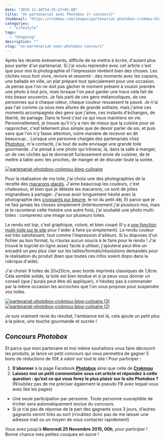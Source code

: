 ```yaml
---
date: "2015-11-18T14:35:27+01:00"
title: "Un partenariat avec Photobox {+ concours}"
thumbnail: "https://crokmou.com/images/partenariat-photobox-crokmou-blog-culinaire-1.jpg"
categories:
  - "Lifestyle"
tags:
  - "Shopping"
description: ""
slug: "un-partenariat-avec-photobox-concours"
---
```


Après les récents événements, difficile de se mettre à écrire, d'autant plus pour parler d'un partenariat. Si j'ai voulu reprendre avec cet article c'est que pour moi la photographie et l'impression révèlent bien des choses. Les clichés nous font vivre, revivre et ressentir : des moments avec les copains, une ballade en ville, un plat préparé tout spécialement pour une occasion. Je pense que l'on ne doit pas gâcher le moment présent à vouloir prendre une photo à tout prix, mais lorsque l'on peut garder une trace cela fait de très beaux souvenirs. Je fais parti de ces gens mélancoliques, de ces personnes qui à chaque odeur, chaque couleur ressassent le passé. Je n'ai pas l'air comme ça sous mes allures de grande solitaire, mais j'aime ces moments accompagnés des gens que j'aime, ces instants d'échanges, de liberté, de partage. Dans le fond c'est ce qui nous maintiens en vie. Personnellement, je trouve qu'il n'y a rien de mieux que la cuisine pour se rapprocher, c'est tellement plus simple que de devoir parler de soi, et puis sans que l'on n'y fasse attention, notre manière de recevoir en dit beaucoup... Lorsque une personne chargée des partenariats chez [Photobox](https://www.photobox.fr), m'a contacté, j'ai tout de suite envisagé une grande toile gourmande. J'ai pensé à une photo qui trônerai, là, dans la salle à manger, un de ces clichés qui te donnerait furieusement envie de cuisiner, de te mettre à table avec tes proches, de manger et de discuter toute la soirée.

[![partenariat-photobox-crokmou-blog-culinaire](https://crokmou.com/images/partenariat-photobox-crokmou-blog-culinaire.jpg)](https://crokmou.com/images/partenariat-photobox-crokmou-blog-culinaire.jpg)

Pour la réalisation de ma toile, j'ai choisi une des photographies de la recette des [macarons glacés](https://crokmou.com/2015/04/macarons-glaces-vanille-et-framboise). J'aime beaucoup les couleurs, c'est chaleureux, et bien que je déteste les macarons, ce sont de jolies mignardises à partager. J'avoue avoir longuement hésité avec la photographie des [croissants pur beurre](https://crokmou.com/2014/04/croissants-pur-beurre), le roi du petit déj. Et parce que je ne fais jamais les choses simplement (intérieurement j'ai plusieurs moi, mais je te raconterai cette histoire une autre fois), j'ai souhaité une photo multi-toiles : comprenez une image sur plusieurs toiles.

Le rendu est top, c'est graphique, coloré, et bien coupé (Il y a [une fonction multi-toile sur le site](https://www.photobox.fr/boutique/decoration-murale/multi-toile-simple-photo) pour t'aider à faire ça simplement). Le rendu couleur est très satisfaisant, tout comme l'impression d'ailleurs. Si tu disposes d'un fichier au bon format, tu n’auras aucun soucis à te faire pour le rendu ! J'ai trouvé le logiciel en ligne assez facile à utiliser, j'ajouterai peut être un encadré un peu plus clair sur les tailles/formats/résolutions demandés pour la réalisation du produit (bien que toutes ces infos soient dispo dans la rubrique d'aide).

J'ai choisir 9 toiles de 20x20cm, avec bords imprimés classiques de 1,8cm. Cela semble solide, la toile est bien tendue et si je peux vous donner un conseil (que j'aurais peut être dû appliquer), n'hésitez pas à commander par la même occasion les accroches que l'on vous propose pour suspendre vos toiles.

[![partenariat-photobox-crokmou-blog-culinaire (3)](https://crokmou.com/images/partenariat-photobox-crokmou-blog-culinaire-3.jpg)](https://crokmou.com/images/partenariat-photobox-crokmou-blog-culinaire-3.jpg) [![partenariat-photobox-crokmou-blog-culinaire (2)](https://crokmou.com/images/partenariat-photobox-crokmou-blog-culinaire-2.jpg)](https://crokmou.com/images/partenariat-photobox-crokmou-blog-culinaire-2.jpg)

Je suis vraiment ravie du résultat, l'ambiance est là, cela ajoute un petit plus à la pièce, une touche gourmande et sucrée !

## _Concours Photobox_

Et parce que mon partenaire et moi même souhaitons vous faire découvrir les produits, je lance un petit concours qui vous permettra de gagner 5 bons de réductions de 10€ à valoir sur tout le site ! Pour participer **:**

1.  **S’abonner** à la page Facebook **[Photobox](https://www.facebook.com/photobox.benl)** ainsi que celle de **[Crokmou](https://www.facebook.com/crokmou.blog)**
2.  **Laissez moi un petit commentaire sous cet article et répondez à cette question : qu’est ce qui vous ferez le plus plaisir sur le site Photobox ?** (N’oubliez pas de me préciser également le pseudo FB avec lequel vous avez liké les pages)

*   Une seule participation par personne. Toute personne susceptible de tricher sera automatiquement exclue du concours.
*   Si je n’ai pas de réponse de la part des gagnants sous 3 jours, d’autres gagnants seront tirés au sort (n’oubliez donc pas de me laisser une adresse mail ou un moyen de vous contacter rapidement)

Vous avez jusqu’à **Mercredi 25 Novembre 2015, 00h**, pour participer ! Bonne chance mes petites couques en sucre !